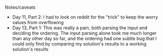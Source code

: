 Notes/caveats

- Day 11, Part 2: I had to look on reddit for the "trick" to keep the worry values from overflowing
- Day 13, Part 1: This was really a pain, both parsing the input and deciding the ordering. The input parsing alone took 
    me much longer than any other day so far, and the ordering had one subtle bug that I could only find by comparing 
    my solution's results to a working solution's results